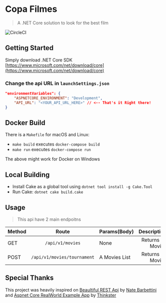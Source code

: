# Copa Filmes

> A .NET Core solution to look for the best film

![CircleCI](https://circleci.com/gh/caiobep/copa-filmes-backend/tree/master.svg?style=svg)

## Getting Started

Simply download .NET Core SDK
[https://www.microsoft.com/net/download/core](https://www.microsoft.com/net/download/core)

### Change the api URL in `launchSettings.json`

```json
"environmentVariables": {
    "ASPNETCORE_ENVIRONMENT": "Development",
    "API_URL": "<YOUR_API_URL_HERE>" // <-- That's it Right there!
}
```

## Docker Build

There is a `Makefile` for macOS and Linux:

- `make build` executes `docker-compose build`
- `make run` executes `docker-compose run`

The above might work for Docker on Windows

## Local Building

- Install Cake as a global tool using `dotnet tool install -g Cake.Tool`
- Run Cake: `dotnet cake build.cake`

## Usage

> This api have 2 main endpoitns

| Method |       Route                  |   Params(Body)  |    Description     |
|--------|:----------------------------:|-----------------|-------------------:|
|  GET   | `/api/v1/movies`             |       None      | Returns All Movies |
|  POST  | `/api/v1/movies/tournament`  |  A Movies List  | Returns All Movies |

## Special Thanks

This project was heavily inspired on [Beaultiful REST Api](https://github.com/nbarbettini/BeautifulRestApi) by [Nate Barbettini](https://github.com/nbarbettini) and [Aspnet Core RealWorld Example App](https://github.com/gothinkster/aspnetcore-realworld-example-app) by [Thinkster](https://github.com/gothinkster)
